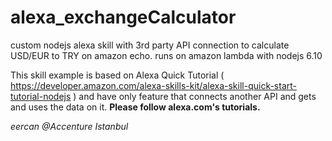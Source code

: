 # alexa_exchangeCalculator
custom nodejs alexa skill with 3rd party API connection to calculate USD/EUR to TRY on amazon echo. runs on amazon lambda with nodejs 6.10

This skill example is based on Alexa Quick Tutorial ( https://developer.amazon.com/alexa-skills-kit/alexa-skill-quick-start-tutorial-nodejs ) and have only feature that connects another API and gets and uses the data on it. **Please follow alexa.com's tutorials.**

*eercan @Accenture Istanbul*